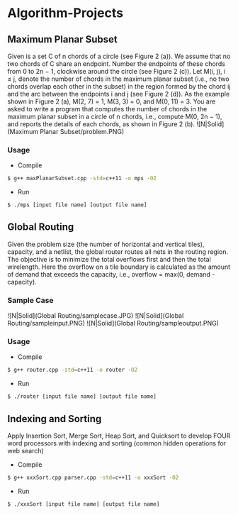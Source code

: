 # Algorithm-Projects
## Maximum Planar Subset
Given is a set C of n chords of a circle (see Figure 2 (a)). We assume that no two chords of C share an endpoint.
Number the endpoints of these chords from 0 to 2n − 1, clockwise around the circle (see Figure 2 (c)). Let
M(i, j), i ≤ j, denote the number of chords in the maximum planar subset (i.e., no two chords overlap each
other in the subset) in the region formed by the chord ij and the arc between the endpoints i and j (see
Figure 2 (d)). As the example shown in Figure 2 (a), M(2, 7) = 1, M(3, 3) = 0, and M(0, 11) = 3. You are
asked to write a program that computes the number of chords in the maximum planar subset in a circle of n
chords, i.e., compute M(0, 2n − 1), and reports the details of each chords, as shown in Figure 2 (b).
![N|Solid](Maximum Planar Subset/problem.PNG)
### Usage
* Compile 
```sh
$ g++ maxPlanarSubset.cpp -std=c++11 -o mps -O2

```
* Run
```sh
$ ./mps [input file name] [output file name]
```
## Global Routing
Given the problem size (the number of horizontal and vertical tiles), capacity, and a netlist,
the global router routes all nets in the routing region. The objective is to minimize the total
overflows first and then the total wirelength. Here the overflow on a tile boundary is calculated
as the amount of demand that exceeds the capacity, i.e., overflow = max(0, demand - capacity). 
### Sample Case
![N|Solid](Global Routing/samplecase.JPG)
![N|Solid](Global Routing/sampleinput.PNG)
![N|Solid](Global Routing/sampleoutput.PNG)
### Usage
* Compile 
```sh
$ g++ router.cpp -std=c++11 -o router -O2
```
* Run
```sh
$ ./router [input file name] [output file name]
```
## Indexing and Sorting
Apply Insertion Sort, Merge Sort, Heap Sort, and Quicksort to develop
FOUR word processors with indexing and sorting (common hidden operations for web search) 
* Compile 
```sh
$ g++ xxxSort.cpp parser.cpp -std=c++11 -o xxxSort -O2
```
* Run
```sh
$ ./xxxSort [input file name] [output file name]
```
